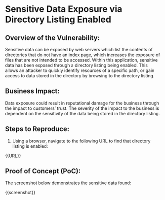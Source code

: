 # Sensitive Data Exposure via Directory Listing Enabled

## Overview of the Vulnerability:

Sensitive data can be exposed by web servers which list the contents of directories that do not have an index page, which increases the exposure of files that are not intended to be accessed. Within this application, sensitive data has been exposed through a directory listing being enabled. This allows an attacker to quickly identify resources of a specific path, or gain access to data stored in the directory by browsing to the directory listing.

## Business Impact:

Data exposure could result in reputational damage for the business through the impact to customers’ trust. The severity of the impact to the business is dependent on the sensitivity of the data being stored in the directory listing.

## Steps to Reproduce:

1. Using a browser, navigate to the following URL to find that directory listing is enabled:

{{URL}}

## Proof of Concept (PoC):

The screenshot below demonstrates the sensitive data found:

{{screenshot}}
